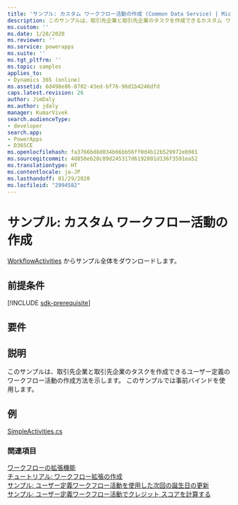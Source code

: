 ```yaml
---
title: 'サンプル: カスタム ワークフロー活動の作成 (Common Data Service) | Microsoft Docs'
description: このサンプルは、取引先企業と取引先企業のタスクを作成できるカスタム ワークフロー活動の作成方法を説明します。 このサンプルでは事前バインドを使用します。
ms.custom: ''
ms.date: 1/28/2020
ms.reviewer: ''
ms.service: powerapps
ms.suite: ''
ms.tgt_pltfrm: ''
ms.topic: samples
applies_to:
- Dynamics 365 (online)
ms.assetid: 6d498e86-8702-43ed-bf76-96d1b4246dfd
caps.latest.revision: 26
author: JimDaly
ms.author: jdaly
manager: KumarVivek
search.audienceType:
- developer
search.app:
- PowerApps
- D365CE
ms.openlocfilehash: fa3766bd8d034b66bb56ff0d4b12b529972eb981
ms.sourcegitcommit: 4d858e628c89d245317d6192801d136f3591ea52
ms.translationtype: HT
ms.contentlocale: ja-JP
ms.lasthandoff: 01/29/2020
ms.locfileid: "2994582"
---
```

# <a name="sample-create-a-custom-workflow-activity"></a>サンプル: カスタム ワークフロー活動の作成

[WorkflowActivities](https://github.com/microsoft/PowerApps-Samples/tree/master/cds/orgsvc/C%23/WorkflowActivities) からサンプル全体をダウンロードします。

## <a name="prerequisites"></a>前提条件

[!INCLUDE [sdk-prerequisite](../../../includes/sdk-prerequisite.md)]

  
## <a name="requirements"></a>要件  

<!-- TODO: This sample will not use the SDK helper classes -->
  
## <a name="demonstrates"></a>説明  

このサンプルは、取引先企業と取引先企業のタスクを作成できるユーザー定義のワークフロー活動の作成方法を示します。 このサンプルでは事前バインドを使用します。  
  
## <a name="example"></a>例  

[SimpleActivities.cs](https://github.com/microsoft/PowerApps-Samples/blob/master/cds/orgsvc/C%23/WorkflowActivities/WorkflowActivities/SimpleActivities.cs)

### <a name="see-also"></a>関連項目 
 
[ワークフローの拡張機能](workflow-extensions.md)<br />
[チュートリアル: ワークフロー拡張の作成](tutorial-create-workflow-extension.md)<br />
[サンプル: ユーザー定義ワークフロー活動を使用した次回の誕生日の更新](sample-update-next-birthday-using-custom-workflow-activity.md)<br />
[サンプル: ユーザー定義ワークフロー活動でクレジット スコアを計算する](sample-calculate-credit-score-custom-workflow-activity.md)


